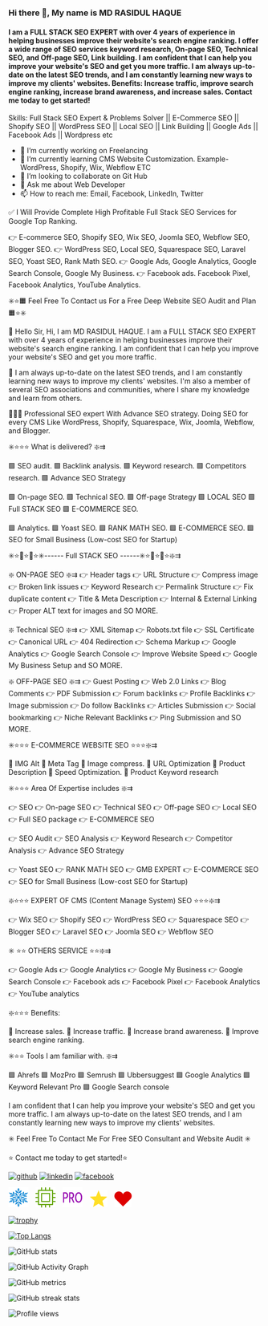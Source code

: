 

### Hi there 👋, My name is MD RASIDUL HAQUE
#### I am a FULL STACK SEO EXPERT with over 4 years of experience in helping businesses improve their website's search engine ranking. I offer a wide range of SEO services keyword research, On-page SEO, Technical SEO, and Off-page SEO, Link building. I am confident that I can help you improve your website's SEO and get you more traffic. I am always up-to-date on the latest SEO trends, and I am constantly learning new ways to improve my clients' websites. Benefits: Increase traffic, improve search engine ranking, increase brand awareness, and increase sales. Contact me today to get started!




Skills: Full Stack SEO Expert & Problems Solver || E-Commerce SEO || Shopify SEO || WordPress SEO || Local SEO || Link Building || Google Ads || Facebook Ads || Wordpress etc

- 🔭 I’m currently working on Freelancing 
- 🌱 I’m currently learning CMS Website Customization. Example- WordPress, Shopify, Wix, Webflow ETC
- 👯 I’m looking to collaborate on Git Hub 
- 💬 Ask me about Web Developer 
- 📫 How to reach me: Email, Facebook, LinkedIn, Twitter  


✅ I Will Provide Complete High Profitable Full Stack SEO Services for Google Top Ranking.

👉 E-commerce SEO, Shopify SEO, Wix SEO, Joomla SEO, Webflow SEO, Blogger SEO.
👉 WordPress SEO, Local SEO, Squarespace SEO, Laravel SEO, Yoast SEO, Rank Math SEO.
👉 Google Ads, Google Analytics, Google Search Console, Google My Business.
👉 Facebook ads. Facebook Pixel, Facebook Analytics, YouTube Analytics.


✳️⭐🟧 Feel Free To Contact us For a Free Deep Website SEO Audit and Plan 🟧⭐✳️


💝 Hello Sir,
Hi, I am MD RASIDUL HAQUE.
I am a FULL STACK SEO EXPERT with over 4 years of experience in helping businesses improve their website's search engine ranking. I am confident that I can help you improve your website's SEO and get you more traffic.

🍹 I am always up-to-date on the latest SEO trends, and I am constantly learning new ways to improve my clients' websites. I'm also a member of several SEO associations and communities, where I share my knowledge and learn from others.

🍹🍹🍹 Professional SEO expert With Advance SEO strategy. Doing SEO for every CMS Like WordPress, Shopify, Squarespace, Wix, Joomla, Webflow, and Blogger.


✳️⭐⭐⭐ What is delivered? ❇️⇉

🟩 SEO audit.
🟩 Backlink analysis.
🟩 Keyword research.
🟩 Competitors research.
🟩 Advance SEO Strategy

🟩 On-page SEO.
🟩 Technical SEO.
🟩 Off-page Strategy
🟩 LOCAL SEO
🟩 Full STACK SEO
🟩 E-COMMERCE SEO.

🟩 Analytics.
🟩 Yoast SEO.
🟩 RANK MATH SEO.
🟩 E-COMMERCE SEO.
🟩 SEO for Small Business (Low-cost SEO for Startup)


✳️⭐🔶⭐🔶⭐✳️------ Full STACK SEO ------✳️⭐🔶⭐🔶⭐❇️⇉

❇️ ON-PAGE SEO ❇️⇉
👉 Header tags
👉 URL Structure
👉 Compress image
👉 Broken link issues
👉 Keyword Research
👉 Permalink Structure
👉 Fix duplicate content
👉 Title & Meta Description
👉 Internal & External Linking
👉 Proper ALT text for images and SO MORE.

❇️ Technical SEO ❇️⇉
👉 XML Sitemap
👉 Robots.txt file
👉 SSL Certificate
👉 Canonical URL
👉 404 Redirection
👉 Schema Markup
👉 Google Analytics
👉 Google Search Console
👉 Improve Website Speed
👉 Google My Business Setup and SO MORE.

❇️ OFF-PAGE SEO ❇️⇉
👉 Guest Posting
👉 Web 2.0 Links
👉 Blog Comments
👉 PDF Submission
👉 Forum backlinks
👉 Profile Backlinks
👉 Image submission
👉 Do follow Backlinks
👉 Articles Submission
👉 Social bookmarking
👉 Niche Relevant Backlinks
👉 Ping Submission and SO MORE.


✳️⭐⭐⭐ E-COMMERCE WEBSITE SEO ⭐⭐⭐❇️⇉

🔻 IMG Alt
🔻 Meta Tag
🔻 Image compress.
🔻 URL Optimization
🔻 Product Description
🔻 Speed Optimization.
🔻 Product Keyword research



✳️⭐⭐⭐ Area Of Expertise includes ❇️⇉

👉 SEO
👉 On-page SEO
👉 Technical SEO
👉 Off-page SEO
👉 Local SEO
👉 Full SEO package
👉 E-COMMERCE SEO

👉 SEO Audit
👉 SEO Analysis
👉 Keyword Research
👉 Competitor Analysis
👉 Advance SEO Strategy


👉 Yoast SEO
👉 RANK MATH SEO
👉 GMB EXPERT
👉 E-COMMERCE SEO
👉 SEO for Small Business (Low-cost SEO for Startup)


❇️⭐⭐⭐ EXPERT OF CMS (Content Manage System) SEO ⭐⭐⭐❇️⇉

👉 Wix SEO
👉 Shopify SEO
👉 WordPress SEO
👉 Squarespace SEO
👉 Blogger SEO
👉 Laravel SEO
👉 Joomla SEO
👉 Webflow SEO



✳️ ⭐⭐ OTHERS SERVICE ⭐⭐❇️⇉

👉 Google Ads
👉 Google Analytics
👉 Google My Business
👉 Google Search Console
👉 Facebook ads
👉 Facebook Pixel
👉 Facebook Analytics
👉 YouTube analytics



❇️⭐⭐⭐ Benefits:

🍹 Increase sales.
🍹 Increase traffic.
🍹 Increase brand awareness.
🍹 Improve search engine ranking.


✳️⭐⭐ Tools I am familiar with. ❇️⇉

🟩 Ahrefs
🟩 MozPro
🟩 Semrush
🟩 Ubbersuggest
🟩 Google Analytics
🟩 Keyword Relevant Pro
🟩 Google Search console

I am confident that I can help you improve your website's SEO and get you more traffic.
I am always up-to-date on the latest SEO trends, and I am constantly learning new ways to improve my clients' websites.

✳️ Feel Free To Contact Me For Free SEO Consultant and Website Audit ✳️

⭐ Contact me today to get started!⭐





[<img src='https://cdn.jsdelivr.net/npm/simple-icons@3.0.1/icons/github.svg' alt='github' height='40'>](https://github.com/https://github.com/MDRASIDULHAQUE)  [<img src='https://cdn.jsdelivr.net/npm/simple-icons@3.0.1/icons/linkedin.svg' alt='linkedin' height='40'>](https://www.linkedin.com/in/https://www.linkedin.com/in/md-rasidul-haque-9b254a231//)  [<img src='https://cdn.jsdelivr.net/npm/simple-icons@3.0.1/icons/facebook.svg' alt='facebook' height='40'>](https://www.facebook.com/https://www.facebook.com/rasidulhaque.rasid.5)  

<a href='https://archiveprogram.github.com/'><img src='https://raw.githubusercontent.com/acervenky/animated-github-badges/master/assets/acbadge.gif' width='40' height='40'></a> <a href='https://docs.github.com/en/developers'><img src='https://raw.githubusercontent.com/acervenky/animated-github-badges/master/assets/devbadge.gif' width='40' height='40'></a> <a href='https://github.com/pricing'><img src='https://raw.githubusercontent.com/acervenky/animated-github-badges/master/assets/pro.gif' width='40' height='40'></a> <a href='https://stars.github.com/'><img src='https://raw.githubusercontent.com/acervenky/animated-github-badges/master/assets/starbadge.gif' width='35' height='35'></a> <a href='https://docs.github.com/en/github/supporting-the-open-source-community-with-github-sponsors'><img src='https://raw.githubusercontent.com/acervenky/animated-github-badges/master/assets/sponsorbadge.gif' width='35' height='35'></a> 

[![trophy](https://github-profile-trophy.vercel.app/?username=https://github.com/MDRASIDULHAQUE)](https://github.com/ryo-ma/github-profile-trophy)

[![Top Langs](https://github-readme-stats.vercel.app/api/top-langs/?username=https://github.com/MDRASIDULHAQUE)](https://github.com/anuraghazra/github-readme-stats)

![GitHub stats](https://github-readme-stats.vercel.app/api?username=https://github.com/MDRASIDULHAQUE&show_icons=true&count_private=true)  

![GitHub Activity Graph](https://activity-graph.herokuapp.com/graph?username=https://github.com/MDRASIDULHAQUE)  

![GitHub metrics](https://metrics.lecoq.io/https://github.com/MDRASIDULHAQUE)  

![GitHub streak stats](https://github-readme-streak-stats.herokuapp.com/?user=https://github.com/MDRASIDULHAQUE)  

![Profile views](https://gpvc.arturio.dev/https://github.com/MDRASIDULHAQUE)  
